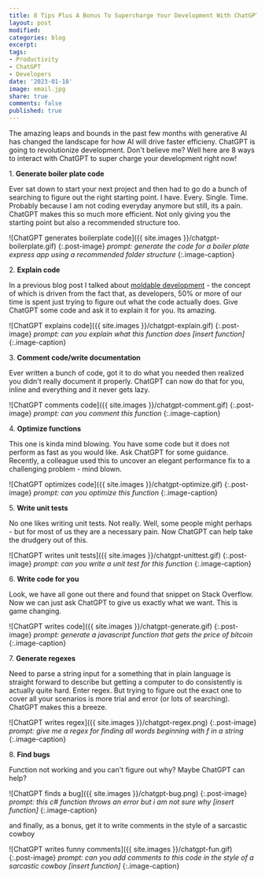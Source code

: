```yaml
---
title: 8 Tips Plus A Bonus To Supercharge Your Development With ChatGPT
layout: post
modified: 
categories: blog
excerpt: 
tags: 
- Productivity
- ChatGPT
- Developers
date: '2023-01-18'
image: email.jpg
share: true
comments: false
published: true
---
```


The amazing leaps and bounds in the past few months with generative AI has changed the landscape for how AI will drive faster efficieny. ChatGPT is going to revolutionize development. Don't believe me? Well here are 8 ways to interact with ChatGPT to super charge your development right now!

<!--more-->

1\. **Generate boiler plate code**

 Ever sat down to start your next project and then had to go do a bunch of searching to figure out the right starting point. I have. Every. Single. Time. Probably because I am not coding everyday anymore but still, its a pain. ChatGPT makes this so much more efficient. Not only giving you the starting point but also a recommended structure too.

 ![ChatGPT generates boilerplate code]({{ site.images }}/chatgpt-boilerplate.gif)
 {:.post-image}
 *prompt: generate the code for a boiler plate express app using a recommended folder structure*
 {:.image-caption}

2\. **Explain code**

 In a previous blog post I talked about [moldable development](https://www.johndehavilland.com/blog/2022/04/08/moldable-development.html) - the concept of which is driven from the fact that, as developers, 50% or more of our time is spent just trying to figure out what the code actually does. Give ChatGPT some code and ask it to explain it for you. Its amazing.

 ![ChatGPT explains code]({{ site.images }}/chatgpt-explain.gif)
 {:.post-image}
 *prompt: can you explain what this function does [insert function]*
 {:.image-caption}

3\. **Comment code/write documentation**

 Ever written a bunch of code, got it to do what you needed then realized you didn't really document it properly. ChatGPT can now do that for you, inline and everything and it never gets lazy.

 ![ChatGPT comments code]({{ site.images }}/chatgpt-comment.gif)
 {:.post-image}
 *prompt: can you comment this function*
 {:.image-caption}

4\. **Optimize functions**

 This one is kinda mind blowing. You have some code but it does not perform as fast as you would like. Ask ChatGPT for some guidance. Recently, a colleague used this to uncover an elegant performance fix to a challenging problem - mind blown.

 ![ChatGPT optimizes code]({{ site.images }}/chatgpt-optimize.gif)
 {:.post-image}
 *prompt: can you optimize this function*
 {:.image-caption}

5\. **Write unit tests**

 No one likes writing unit tests. Not really. Well, some people might perhaps - but for most of us they are a necessary pain. Now ChatGPT can help take the drudgery out of this.

 ![ChatGPT writes unit tests]({{ site.images }}/chatgpt-unittest.gif)
 {:.post-image}
 *prompt: can you write a unit test for this function*
 {:.image-caption}

6\. **Write code for you**

 Look, we have all gone out there and found that snippet on Stack Overflow. Now we can just ask ChatGPT to give us exactly what we want. This is game changing.

 ![ChatGPT writes code]({{ site.images }}/chatgpt-generate.gif)
 {:.post-image}
 *prompt: generate a javascript function that gets the price of bitcoin*
 {:.image-caption}

7\. **Generate regexes**
 
 Need to parse a string input for a something that in plain language is straight forward to describe but getting a computer to do consistently is actually quite hard. Enter regex. But trying to figure out the exact one to cover all your scenarios is more trial and error (or lots of searching). ChatGPT makes this a breeze.

 ![ChatGPT writes regex]({{ site.images }}/chatgpt-regex.png)
 {:.post-image}
 *prompt: give me a regex for finding all words beginning with f in a string*
 {:.image-caption}

8\. **Find bugs**

 Function not working and you can't figure out why? Maybe ChatGPT can help?

 ![ChatGPT finds a bug]({{ site.images }}/chatgpt-bug.png)
 {:.post-image}
 *prompt: this c# function throws an error but i am not sure why [insert function]*
 {:.image-caption}

and finally, as a bonus, get it to write comments in the style of a sarcastic cowboy

![ChatGPT writes funny comments]({{ site.images }}/chatgpt-fun.gif)
{:.post-image}
*prompt: can you add comments to this code in the style of a sarcastic cowboy [insert function]*
{:.image-caption}